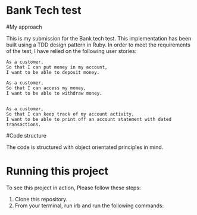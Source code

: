 Bank Tech test
==============

#My approach

This is my submission for the Bank tech test. This implementation has been built
using a TDD design pattern in Ruby. In order to meet the requirements of
the test, I have relied on the following user stories:

```
As a customer,
So that I can put money in my account,
I want to be able to deposit money.

As a customer,
So that I can access my money,
I want to be able to withdraw money.


As a customer,
So that I can keep track of my account activity,
I want to be able to print off an account statement with dated transactions.
```

#Code structure

The code is structured with object orientated principles in mind.


# Running this project

To see this project in action, Please follow these steps:

  1. Clone this repository.
  2. From your terminal, run irb and run the following commands:
